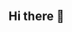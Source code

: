 ## Hi there 👋

<!--
**sobhonium/sobhonium** is a ✨ _special_ ✨ repository because its `README.md` (this file) appears on your GitHub profile.

Here are some ideas to get you started:

## About Me
I'm a passionate ML software developer with experience in building generative AI for 3D shapes.

## Skills
- **Languages**: Python, JavaScript, TypeScript, Java
- **Frameworks**: React, Node.js, Django
- **Tools**: Git, Docker, Kubernetes
- **Databases**: PostgreSQL, MongoDB, MySQL

## Projects
- **[TPMS Studo]([https://github.com/username/project-name](https://tpmsstudio.com/))**: A brief description of what this project is about.

